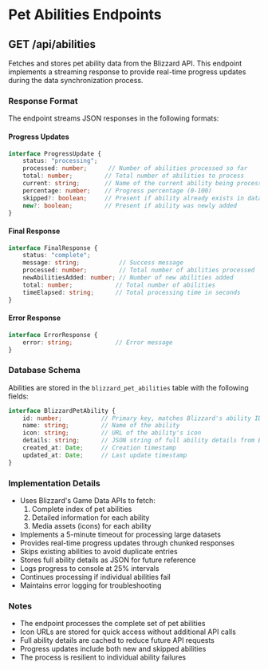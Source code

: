 # Pet Abilities Endpoints

## GET /api/abilities

Fetches and stores pet ability data from the Blizzard API. This endpoint implements a streaming response to provide real-time progress updates during the data synchronization process.

### Response Format

The endpoint streams JSON responses in the following formats:

#### Progress Updates
```typescript
interface ProgressUpdate {
    status: "processing";
    processed: number;      // Number of abilities processed so far
    total: number;         // Total number of abilities to process
    current: string;       // Name of the current ability being processed
    percentage: number;    // Progress percentage (0-100)
    skipped?: boolean;     // Present if ability already exists in database
    new?: boolean;         // Present if ability was newly added
}
```

#### Final Response
```typescript
interface FinalResponse {
    status: "complete";
    message: string;           // Success message
    processed: number;         // Total number of abilities processed
    newAbilitiesAdded: number; // Number of new abilities added
    total: number;            // Total number of abilities
    timeElapsed: string;      // Total processing time in seconds
}
```

#### Error Response
```typescript
interface ErrorResponse {
    error: string;            // Error message
}
```

### Database Schema

Abilities are stored in the `blizzard_pet_abilities` table with the following fields:

```typescript
interface BlizzardPetAbility {
    id: number;           // Primary key, matches Blizzard's ability ID
    name: string;         // Name of the ability
    icon: string;         // URL of the ability's icon
    details: string;      // JSON string of full ability details from Blizzard
    created_at: Date;     // Creation timestamp
    updated_at: Date;     // Last update timestamp
}
```

### Implementation Details

- Uses Blizzard's Game Data APIs to fetch:
  1. Complete index of pet abilities
  2. Detailed information for each ability
  3. Media assets (icons) for each ability
- Implements a 5-minute timeout for processing large datasets
- Provides real-time progress updates through chunked responses
- Skips existing abilities to avoid duplicate entries
- Stores full ability details as JSON for future reference
- Logs progress to console at 25% intervals
- Continues processing if individual abilities fail
- Maintains error logging for troubleshooting

### Notes

- The endpoint processes the complete set of pet abilities
- Icon URLs are stored for quick access without additional API calls
- Full ability details are cached to reduce future API requests
- Progress updates include both new and skipped abilities
- The process is resilient to individual ability failures
